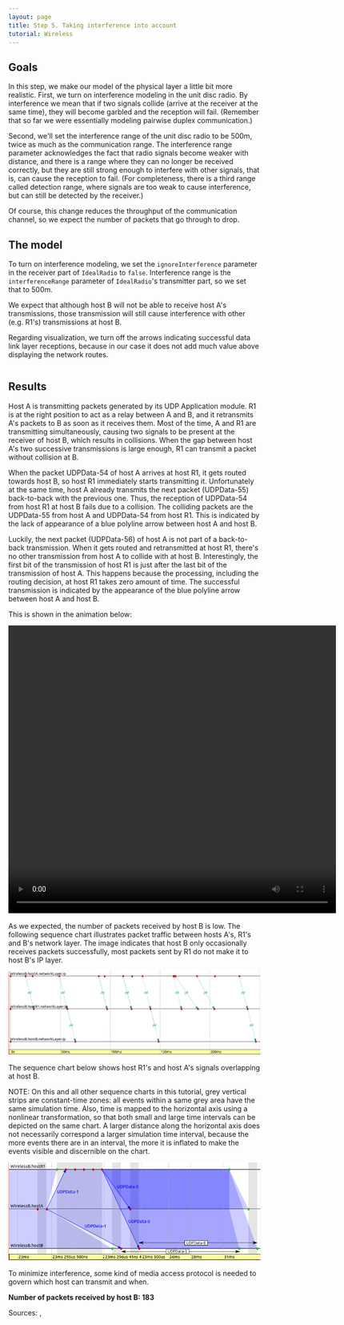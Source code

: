 ```yaml
---
layout: page
title: Step 5. Taking interference into account
tutorial: Wireless
---
```


## Goals

In this step, we make our model of the physical layer a little bit more
realistic. First, we turn on interference modeling in the unit disc radio.
By interference we mean that if two signals collide (arrive at the receiver
at the same time), they will become garbled and the reception will fail.
(Remember that so far we were essentially modeling pairwise duplex
communication.)

Second, we'll set the interference range of the unit disc radio to be 500m,
twice as much as the communication range. The interference range parameter
acknowledges the fact that radio signals become weaker with distance, and
there is a range where they can no longer be received correctly, but they
are still strong enough to interfere with other signals, that is, can cause
the reception to fail. (For completeness, there is a third range called
detection range, where signals are too weak to cause interference, but can
still be detected by the receiver.)

Of course, this change reduces the throughput of the communication
channel, so we expect the number of packets that go through to drop.

## The model

To turn on interference modeling, we set the `ignoreInterference` parameter
in the receiver part of `IdealRadio` to `false`. Interference range is the
`interferenceRange` parameter of `IdealRadio`'s transmitter part, so we set that to 500m.

We expect that although host B will not be able to receive host A's
transmissions, those transmission will still cause interference with other
(e.g. R1's) transmissions at host B.

Regarding visualization, we turn off the arrows indicating successful data
link layer receptions, because in our case it does not add much value above
displaying the network routes.

<p><pre class="snippet" src="../omnetpp.ini" from="\[Config Wireless05\]" until="####"></pre></p>

## Results

Host A is transmitting packets generated by its UDP Application module. R1 is at the right
position to act as a relay between A and B, and it retransmits A's packets to B as soon as it receives them.
Most of the time, A and R1 are transmitting simultaneously, causing two signals to be
present at the receiver of host B, which results in collisions. When the gap between host A's
two successive transmissions is large enough, R1 can transmit a packet without collision at B.

When the packet UDPData-54 of host A arrives at host R1, it gets routed towards
host B, so host R1 immediately starts transmitting it. Unfortunately at the same
time, host A already transmits the next packet (UDPData-55) back-to-back with the
previous one. Thus, the reception of UDPData-54 from host R1 at host B fails due
to a collision. The colliding packets are the UDPData-55 from host A and
UDPData-54 from host R1. This is indicated by the lack of appearance
of a blue polyline arrow between host A and host B.

Luckily, the next packet (UDPData-56) of host A is not part of a back-to-back transmission.
When it gets routed and retransmitted at host R1, there's no other transmission from host A
to collide with at host B. Interestingly, the first bit of the transmission of host R1 is just
after the last bit of the transmission of host A. This happens because the processing, including
the routing decision, at host R1 takes zero amount of time. The successful transmission is
indicated by the appearance of the blue polyline arrow between host A and host B.

This is shown in the animation below:

<p><video autoplay loop controls onclick="this.paused ? this.play() : this.pause();" src="wireless-step5-1.mp4" width="655" height="575"></video></p>
<!--internal video recording, playback speed 0.72, from #1418-->


As we expected, the number of packets received by host B is low. The following
sequence chart illustrates packet traffic between hosts A's, R1's and B's network layer.
The image indicates that host B only occasionally receives packets successfully,
most packets sent by R1 do not make it to host B's IP layer.

<img class="screen" src="wireless-step5-seq.png" width="900px">

The sequence chart below shows host R1's and host A's signals overlapping
at host B.

NOTE: On this and all other sequence charts in this tutorial, grey vertical
strips are constant-time zones: all events within a same grey area have the
same simulation time. Also, time is mapped to the horizontal axis using a
nonlinear transformation, so that both small and large time intervals can
be depicted on the same chart. A larger distance along the horizontal axis
does not necessarily correspond a larger simulation time interval, because
the more events there are in an interval, the more it is inflated to make
the events visible and discernible on the chart.

<img class="screen" src="wireless-step5-seq-2.png">

To minimize interference, some kind of media access protocol is needed to govern
which host can transmit and when.

**Number of packets received by host B: 183**

Sources: <a srcfile="../omnetpp.ini" />, <a srcfile="../WirelessB.ned" />

